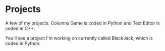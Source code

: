 # Projects
A few of my projects. Columns Game is coded in Python and Text Editor is coded in C++.

You'll see a project I'm working on currently called BlackJack, which is coded in Python. 
